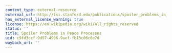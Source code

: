 ```yaml
---
content_type: external-resource
external_url: http://fsi.stanford.edu/publications/spoiler_problems_in_peace_processes/
has_external_license_warning: true
license: https://en.wikipedia.org/wiki/All_rights_reserved
status: ''
title: Spoiler Problems in Peace Processes
uid: c9fd3ccf-9d97-4996-9aef-fb13c06c0e7d
wayback_url: ''
---
```

